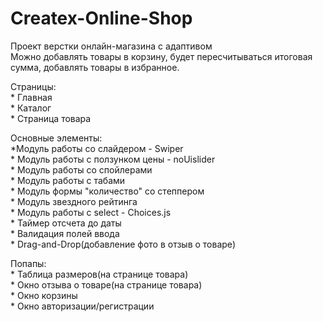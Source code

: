 # Createx-Online-Shop

Проект верстки онлайн-магазина с адаптивом  
Можно добавлять товары в корзину, будет пересчитываться итоговая сумма, добавлять товары в избранное.
    
	
Страницы:    
    * Главная  
    * Каталог  
    * Страница товара


Основные элементы:    
    *Модуль работы со слайдером - Swiper  
    * Модуль работы с ползунком цены - noUislider  
    * Модуль работы со спойлерами  
    * Модуль работы с табами  
    * Модуль формы "количество" со степпером  
    * Модуль звездного рейтинга  
    * Модуль работы с select - Choices.js  
    * Таймер отсчета до даты  
    * Валидация полей ввода  
    * Drag-and-Drop(добавление фото в отзыв о товаре)  


Попапы:    
    * Таблица размеров(на странице товара)  
    * Окно отзыва о товаре(на странице товара)  
    * Окно корзины  
    * Окно авторизации/регистрации  
